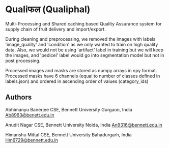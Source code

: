 # Qualiफल (Qualiphal)

Multi-Processing and Shared caching based Quality Assurance system for supply chain of fruit delivery and import/export.

During cleaning and preprocessing, we removed the images with labels 'image_quality' and 'condition' as we only wanted to train on high quality data. Also, we would not be using 'artifact' label in training but we will keep the images, and 'pedicel' label would go into segmentation model but not in post processing.

Processed images and masks are stored as numpy arrays in npy format.
Processed masks have 6 channels (equal to number of classes defined in labels.json) and ordered in ascending order of values (category_ids)

## Authors

Abhimanyu Banerjee
CSE, Bennett University
Gurgaon, India
Ab8963@benett.edu.in

Anudit Nagar
CSE, Bennett University
Noida, India
An9316@bennett.edu.in

Himanshu Mittal
CSE, Bennett University
Bahadurgarh, India
Hm6729@bennett.edu.in
